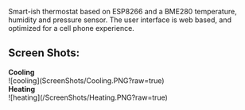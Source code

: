 Smart-ish thermostat based on ESP8266 and a BME280 temperature, humidity and pressure sensor.
The user interface is web based, and optimized for a cell phone experience.

<h2>Screen Shots:</h2>
<b>Cooling</b><br>
![cooling](ScreenShots/Cooling.PNG?raw=true)

<br>
<b>Heating</b><br>
![heating](/ScreenShots/Heating.PNG?raw=true)

<br>
